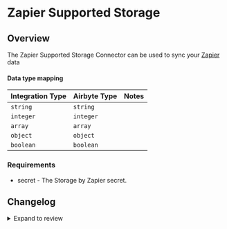 # Zapier Supported Storage

## Overview

The Zapier Supported Storage Connector can be used to sync your [Zapier](https://store.zapier.com/) data

#### Data type mapping

| Integration Type | Airbyte Type | Notes |
| :--------------- | :----------- | :---- |
| `string`         | `string`     |       |
| `integer`        | `integer`    |       |
| `array`          | `array`      |       |
| `object`         | `object`     |       |
| `boolean`        | `boolean`    |       |

### Requirements

- secret - The Storage by Zapier secret.

## Changelog

<details>
  <summary>Expand to review</summary>

| Version | Date | Pull Request | Subject |
|:--------|:-----------|:---------------------------------------------------------| |
| 0.2.21 | 2025-04-19 | [58555](https://github.com/airbytehq/airbyte/pull/58555) | Update dependencies |
| 0.2.20 | 2025-04-13 | [58049](https://github.com/airbytehq/airbyte/pull/58049) | Update dependencies |
| 0.2.19 | 2025-04-05 | [57371](https://github.com/airbytehq/airbyte/pull/57371) | Update dependencies |
| 0.2.18 | 2025-03-29 | [56817](https://github.com/airbytehq/airbyte/pull/56817) | Update dependencies |
| 0.2.17 | 2025-03-22 | [56340](https://github.com/airbytehq/airbyte/pull/56340) | Update dependencies |
| 0.2.16 | 2025-03-09 | [55659](https://github.com/airbytehq/airbyte/pull/55659) | Update dependencies |
| 0.2.15 | 2025-03-01 | [55168](https://github.com/airbytehq/airbyte/pull/55168) | Update dependencies |
| 0.2.14 | 2025-02-23 | [54634](https://github.com/airbytehq/airbyte/pull/54634) | Update dependencies |
| 0.2.13 | 2025-02-15 | [54115](https://github.com/airbytehq/airbyte/pull/54115) | Update dependencies |
| 0.2.12 | 2025-02-08 | [53558](https://github.com/airbytehq/airbyte/pull/53558) | Update dependencies |
| 0.2.11 | 2025-02-01 | [53107](https://github.com/airbytehq/airbyte/pull/53107) | Update dependencies |
| 0.2.10 | 2025-01-25 | [52438](https://github.com/airbytehq/airbyte/pull/52438) | Update dependencies |
| 0.2.9 | 2025-01-18 | [51955](https://github.com/airbytehq/airbyte/pull/51955) | Update dependencies |
| 0.2.8 | 2025-01-11 | [51407](https://github.com/airbytehq/airbyte/pull/51407) | Update dependencies |
| 0.2.7 | 2024-12-28 | [50793](https://github.com/airbytehq/airbyte/pull/50793) | Update dependencies |
| 0.2.6 | 2024-12-21 | [50333](https://github.com/airbytehq/airbyte/pull/50333) | Update dependencies |
| 0.2.5 | 2024-12-14 | [49783](https://github.com/airbytehq/airbyte/pull/49783) | Update dependencies |
| 0.2.4 | 2024-12-12 | [48181](https://github.com/airbytehq/airbyte/pull/48181) | Update dependencies |
| 0.2.3 | 2024-10-29 | [47798](https://github.com/airbytehq/airbyte/pull/47798) | Update dependencies |
| 0.2.2 | 2024-10-28 | [47614](https://github.com/airbytehq/airbyte/pull/47614) | Update dependencies |
| 0.2.1 | 2024-08-16 | [44196](https://github.com/airbytehq/airbyte/pull/44196) | Bump source-declarative-manifest version |
| 0.2.0 | 2024-08-09 | [43447](https://github.com/airbytehq/airbyte/pull/43447) | Refactor connector to manifest-only format |
| 0.1.14 | 2024-08-03 | [43273](https://github.com/airbytehq/airbyte/pull/43273) | Update dependencies |
| 0.1.13 | 2024-07-27 | [42720](https://github.com/airbytehq/airbyte/pull/42720) | Update dependencies |
| 0.1.12 | 2024-07-20 | [42253](https://github.com/airbytehq/airbyte/pull/42253) | Update dependencies |
| 0.1.11 | 2024-07-13 | [41906](https://github.com/airbytehq/airbyte/pull/41906) | Update dependencies |
| 0.1.10 | 2024-07-10 | [41563](https://github.com/airbytehq/airbyte/pull/41563) | Update dependencies |
| 0.1.9 | 2024-07-09 | [41122](https://github.com/airbytehq/airbyte/pull/41122) | Update dependencies |
| 0.1.8 | 2024-07-06 | [40980](https://github.com/airbytehq/airbyte/pull/40980) | Update dependencies |
| 0.1.7 | 2024-06-25 | [40462](https://github.com/airbytehq/airbyte/pull/40462) | Update dependencies |
| 0.1.6 | 2024-06-21 | [39918](https://github.com/airbytehq/airbyte/pull/39918) | Update dependencies |
| 0.1.5 | 2024-06-04 | [39041](https://github.com/airbytehq/airbyte/pull/39041) | [autopull] Upgrade base image to v1.2.1 |
| 0.1.4 | 2024-05-28 | [38728](https://github.com/airbytehq/airbyte/pull/38728) | Make connector compatible with builder |
| 0.1.3 | 2024-04-19 | [37300](https://github.com/airbytehq/airbyte/pull/37300) | Upgrade to CDK 0.80.0 and manage dependencies with Poetry. |
| 0.1.2 | 2024-04-15 | [37300](https://github.com/airbytehq/airbyte/pull/37300) | Base image migration: remove Dockerfile and use the python-connector-base image |
| 0.1.1 | 2024-04-12 | [37300](https://github.com/airbytehq/airbyte/pull/37300) | schema descriptions |
| 0.1.0 | 2022-10-25 | [18442](https://github.com/airbytehq/airbyte/pull/18442) | Initial release |

</details>
